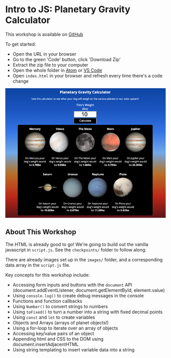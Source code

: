 # Intro to JS: Planetary Gravity Calculator
This workshop is available on [GitHub](https://github.com/EmergingDigitalAcademy/js-workshop-planetary-calculator/)

To get started:
   - Open the URL in your browser
   - Go to the green 'Code' button, click 'Download Zip'
   - Extract the zip file to your computer
   - Open the whole folder in [Atom](https://atom.io/) or [VS Code](https://code.visualstudio.com/download)
   - Open `index.html` in your browser and refresh every time there's a code change

![Planetary Calculator](/./calculator-screenshot.png?raw=true "Planetary Calculator Screenshot")

## About This Workshop
The HTML is already good to go! We're going to build out the
vanilla javascript in `script.js`. See the `checkpoints/` folder
to follow along.

There are already images set up in the `images/` folder, and a
corresponding data array in the `script.js` file.

Key concepts for this workshop include:
   - Accessing form inputs and buttons with the `document` API 
      (document.addEventListener, document.getElementById, element.value)
   - Using `console.log()` to create debug messages in the console
   - Functions and function callbacks
   - Using `Number()` to convert strings to numbers
   - Using `toFixed()` to turn a number into a string with fixed decimal points
   - Using `const` and `let` to create variables
   - Objects and Arrays (arrays of planet objects!)
   - Using a for-loop to iterate over an array of objects
   - Accessing key/value pairs of an object
   - Appending html and CSS to the DOM using document.insertAdjacentHTML
   - Using string templating to insert variable data into a string